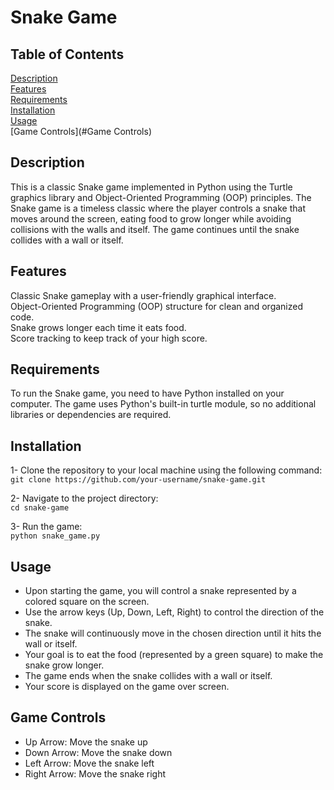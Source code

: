 # Snake Game
## Table of Contents

[Description](#Description)  
[Features](#Features)  
[Requirements](#Requirements)  
[Installation](#Installation)  
[Usage](#Usage)  
[Game Controls](#Game Controls)  

## Description

This is a classic Snake game implemented in Python using the Turtle graphics library and Object-Oriented Programming (OOP) principles. The Snake game is a timeless classic where the player controls a snake that moves around the screen, eating food to grow longer while avoiding collisions with the walls and itself. The game continues until the snake collides with a wall or itself.

## Features

Classic Snake gameplay with a user-friendly graphical interface.  
Object-Oriented Programming (OOP) structure for clean and organized code.  
Snake grows longer each time it eats food.  
Score tracking to keep track of your high score.  

## Requirements

To run the Snake game, you need to have Python installed on your computer. The game uses Python's built-in turtle module, so no additional libraries or dependencies are required.

## Installation

1- Clone the repository to your local machine using the following command:  
`git clone https://github.com/your-username/snake-game.git`

2- Navigate to the project directory:  
`cd snake-game`

3- Run the game:  
`python snake_game.py`

## Usage

- Upon starting the game, you will control a snake represented by a colored square on the screen.  
- Use the arrow keys (Up, Down, Left, Right) to control the direction of the snake.  
- The snake will continuously move in the chosen direction until it hits the wall or itself.  
- Your goal is to eat the food (represented by a green square) to make the snake grow longer.  
- The game ends when the snake collides with a wall or itself.  
- Your score is displayed on the game over screen.  

## Game Controls

- Up Arrow: Move the snake up  
- Down Arrow: Move the snake down  
- Left Arrow: Move the snake left  
- Right Arrow: Move the snake right  
